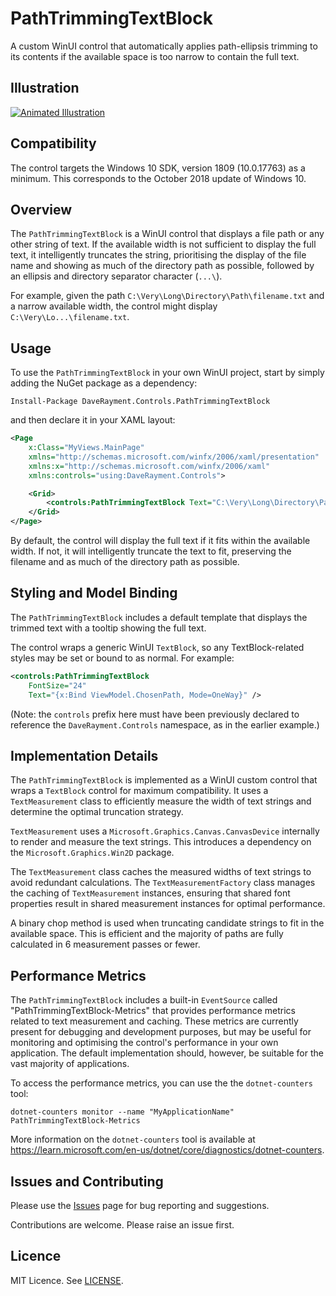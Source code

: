 ﻿# PathTrimmingTextBlock

A custom WinUI control that automatically applies path-ellipsis trimming to its contents if the available space is too narrow to contain the full text.

## Illustration

[![Animated Illustration](https://github.com/daverayment/PathTrimmingTextBlock/assets/7127766/4dba348f-b260-4aeb-bf2e-e21570948c2b)](https://github.com/daverayment/PathTrimmingTextBlock/assets/7127766/8308514a-f4f4-4270-8dba-f15189d21fa9)

## Compatibility
The control targets the Windows 10 SDK, version 1809 (10.0.17763) as a minimum. This corresponds to the October 2018 update of Windows 10.

## Overview
The `PathTrimmingTextBlock` is a WinUI control that displays a file path or any other string of text. If the available width is not sufficient to display the full text, it intelligently truncates the string, prioritising the display of the file name and showing as much of the directory path as possible, followed by an ellipsis and directory separator character (`...\`).

For example, given the path `C:\Very\Long\Directory\Path\filename.txt` and a narrow available width, the control might display `C:\Very\Lo...\filename.txt`.

## Usage
To use the `PathTrimmingTextBlock` in your own WinUI project, start by simply adding the NuGet package as a dependency:

```
Install-Package DaveRayment.Controls.PathTrimmingTextBlock
```

and then declare it in your XAML layout:

```xml
<Page
    x:Class="MyViews.MainPage"
    xmlns="http://schemas.microsoft.com/winfx/2006/xaml/presentation"
    xmlns:x="http://schemas.microsoft.com/winfx/2006/xaml"
    xmlns:controls="using:DaveRayment.Controls">

    <Grid>
        <controls:PathTrimmingTextBlock Text="C:\Very\Long\Directory\Path\filename.txt" />
    </Grid>
</Page>
```

By default, the control will display the full text if it fits within the available width. If not, it will intelligently truncate the text to fit, preserving the filename and as much of the directory path as possible.

## Styling and Model Binding
The `PathTrimmingTextBlock` includes a default template that displays the trimmed text with a tooltip showing the full text.

The control wraps a generic WinUI `TextBlock`, so any TextBlock-related styles may be set or bound to as normal. For example:

```xml
<controls:PathTrimmingTextBlock
    FontSize="24"
    Text="{x:Bind ViewModel.ChosenPath, Mode=OneWay}" />
```
(Note: the `controls` prefix here must have been previously declared to reference the `DaveRayment.Controls` namespace, as in the earlier example.)

## Implementation Details
The `PathTrimmingTextBlock` is implemented as a WinUI custom control that wraps a `TextBlock` control for maximum compatibility. It uses a `TextMeasurement` class to efficiently measure the width of text strings and determine the optimal truncation strategy.

`TextMeasurement` uses a `Microsoft.Graphics.Canvas.CanvasDevice` internally to render and measure the text strings. This introduces a dependency on the `Microsoft.Graphics.Win2D` package.

The `TextMeasurement` class caches the measured widths of text strings to avoid redundant calculations. The `TextMeasurementFactory` class manages the caching of `TextMeasurement` instances, ensuring that shared font properties result in shared measurement instances for optimal performance.

A binary chop method is used when truncating candidate strings to fit in the available space. This is efficient and the majority of paths are fully calculated in 6 measurement passes or fewer.

## Performance Metrics
The `PathTrimmingTextBlock` includes a built-in `EventSource` called "PathTrimmingTextBlock-Metrics" that provides performance metrics related to text measurement and caching. These metrics are currently present for debugging and development purposes, but may be useful for monitoring and optimising the control's performance in your own application. The default implementation should, however, be suitable for the vast majority of applications.

To access the performance metrics, you can use the the `dotnet-counters` tool:

```pwsh
dotnet-counters monitor --name "MyApplicationName" PathTrimmingTextBlock-Metrics
```

More information on the `dotnet-counters` tool is available at <https://learn.microsoft.com/en-us/dotnet/core/diagnostics/dotnet-counters>.


## Issues and Contributing

Please use the [Issues](https://github.com/daverayment/PathTrimmingTextBlock/issues) page for bug reporting and suggestions.

Contributions are welcome. Please raise an issue first.

## Licence
MIT Licence. See [LICENSE](https://github.com/daverayment/PathTrimmingTextBlock/blob/master/LICENSE).